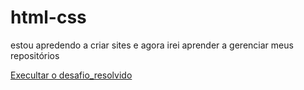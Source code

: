 # html-css
estou apredendo a criar sites e agora irei aprender a gerenciar meus repositórios

<a href=https://www.https://hadassiahfreire.github.io/html-css/desafioresolvido/android.html> Execultar o desafio_resolvido
 
